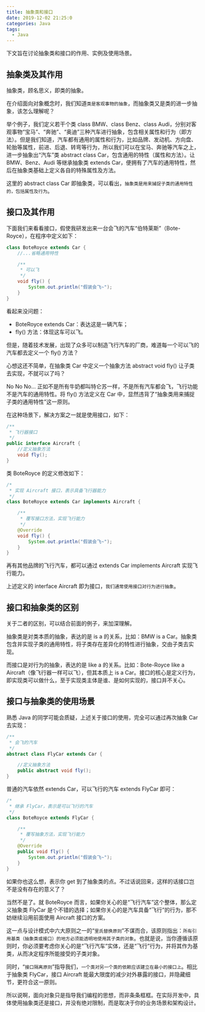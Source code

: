```yaml
---
title: 抽象类和接口
date: 2019-12-02 21:25:0
categories: Java
tags:
  - Java
---
```


下文旨在讨论抽象类和接口的作用、实例及使用场景。

<!--more-->

## 抽象类及其作用

抽象类，顾名思义，即类的抽象。

在介绍面向对象概念时，我们知道`类是客观事物的抽象`，而抽象类又是类的进一步抽象，该怎么理解呢？

举个例子，我们定义若干个类 class BMW、class Benz、class Audi，分别对客观事物“宝马”、“奔驰”、“奥迪”三种汽车进行抽象，包含相关属性和行为（即方法）。但是我们知道，汽车都有通用的属性和行为，比如品牌、发动机、方向盘、轮胎等属性，前进、后退、转弯等行为，所以我们可以在宝马、奔驰等汽车之上，进一步抽象出“汽车”类 abstract class Car，包含通用的特性（属性和方法）。让 BMW、Benz、Audi 等继承抽象类 extends Car，便拥有了汽车的通用特性，然后在抽象类基础上定义各自的特殊属性及方法。

这里的 abstract class Car 即抽象类，可以看出，`抽象类是用来捕捉子类的通用特性的，包括属性及行为`。

## 接口及其作用

下面我们来看看接口，假使我研发出来一台会飞的汽车“伯特莱斯”（Bote-Royce），在程序中定义如下：

```java
class BoteRoyce extends Car {
    //...省略通用特性

    /**
     * 可以飞
     */
    void fly() {
        System.out.println("假装会飞~");
    }
}
```

看起来没问题：

- BoteRoyce extends Car：表达这是一辆汽车；
- fly() 方法：体现这车可以飞。

但是，随着技术发展，出现了众多可以制造飞行汽车的厂商，难道每一个可以飞的汽车都去定义一个 fly() 方法？

心想这还不简单，在抽象类 Car 中定义一个抽象方法 abstract void fly() 让子类去实现，不就可以了吗？

No No No... 正如不是所有牛奶都叫特仑苏一样，不是所有汽车都会飞，飞行功能不是汽车的通用特性。将 fly() 方法定义在 Car 中，显然违背了“抽象类用来捕捉子类的通用特性”这一原则。

在这种场景下，解决方案之一就是使用接口，如下：

```java
/**
 * 飞行器接口
 */
public interface Aircraft {
    //定义抽象方法
    void fly();
}
```

类 BoteRoyce 的定义修改如下：

```java
/*
 * 实现 Aircraft 接口，表示具备飞行器能力
 */
class BoteRoyce extends Car implements Aircraft {

    /**
     * 覆写接口方法，实现飞行能力
     */
    @Override
    void fly() {
        System.out.println("假装会飞~");
    }
}
```

再有其他品牌的飞行汽车，都可以通过 extends Car implements Aircraft 实现飞行能力。

上述定义的 interface Aircraft 即为接口，`我们通常使用接口对行为进行抽象`。

## 接口和抽象类的区别

关于二者的区别，可以结合前面的例子，来加深理解。

抽象类是对类本质的抽象，表达的是 is a 的关系，比如：BMW is a Car。抽象类包含并实现子类的通用特性，将子类存在差异化的特性进行抽象，交由子类去实现。

而接口是对行为的抽象，表达的是 like a 的关系。比如：Bote-Royce like a Aircraft（像飞行器一样可以飞），但其本质上 is a Car。接口的核心是定义行为，即实现类可以做什么，至于实现类主体是谁、是如何实现的，接口并不关心。

## 接口与抽象类的使用场景

熟悉 Java 的同学可能会质疑，上述关于接口的使用，完全可以通过再次抽象 Car 去实现：

```java
/**
 * 会飞的汽车
 */
abstract class FlyCar extends Car {

    //定义抽象方法
    public abstract void fly();
}
```

普通的汽车依然 extends Car，可以飞行的汽车 extends FlyCar 即可：

```java
/*
 * 继承 FlyCar，表示是可以飞行的汽车
 */
class BoteRoyce extends FlyCar {

    /**
     * 覆写抽象方法，实现飞行能力
     */
    @Override
    public void fly() {
        System.out.println("假装会飞~");
    }
}
```

如果你也这么想，表示你 get 到了抽象类的点。不过话说回来，这样的话接口岂不是没有存在的意义了？

当然不是了。就 BoteRoyce 而言，如果你关心的是“飞行汽车”这个整体，那么定义抽象类 FlyCar 是个不错的选择；如果你关心的是汽车具备“飞行”的行为，那不妨继续沿用前面使用 Aircraft 接口的方案。

这一点与设计模式中六大原则之一的“`里氏替换原则`”不谋而合，该原则指出：`所有引用基类（抽象类或接口）的地方必须能透明地使用其子类的对象`。也就是说，当你遵循该原则时，你必须要考虑你关心的是“飞行汽车”实体，还是“飞行”行为，并将其作为基类，从而决定程序所能接受的子类对象。

同时，“`接口隔离原则`”指导我们，`一个类对另一个类的依赖应该建立在最小的接口上`。相比于抽象类 FlyCar，接口 Aircraft 能最大限度的减少对外暴露的接口，并隐藏细节，更符合这一原则。

所以说啊，面向对象只是指导我们编程的思想，而非条条框框。在实际开发中，具体使用抽象类还是接口，并没有绝对限制，而是取决于你的业务场景和架构设计。

